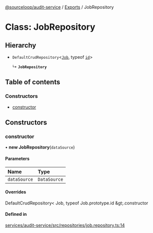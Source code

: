 [@sourceloop/audit-service](../README.md) / [Exports](../modules.md) / JobRepository

# Class: JobRepository

## Hierarchy

- `DefaultCrudRepository`<[`Job`](Job.md), typeof [`id`](Job.md#id)\>

  ↳ **`JobRepository`**

## Table of contents

### Constructors

- [constructor](JobRepository.md#constructor)

## Constructors

### constructor

• **new JobRepository**(`dataSource`)

#### Parameters

| Name | Type |
| :------ | :------ |
| `dataSource` | `DataSource` |

#### Overrides

DefaultCrudRepository&lt;
  Job,
  typeof Job.prototype.id
\&gt;.constructor

#### Defined in

[services/audit-service/src/repositories/job.repository.ts:14](https://github.com/sourcefuse/loopback4-microservice-catalog/blob/93a7f917/services/audit-service/src/repositories/job.repository.ts#L14)
